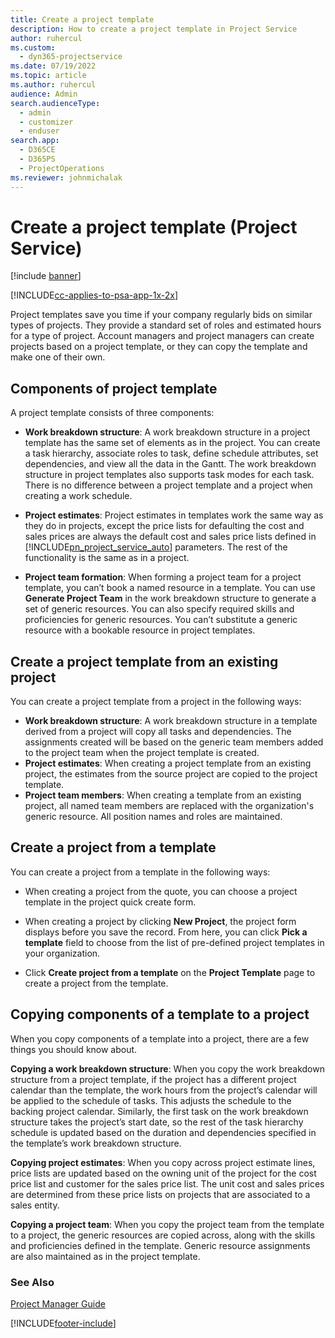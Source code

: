```yaml
---
title: Create a project template
description: How to create a project template in Project Service
author: ruhercul
ms.custom: 
  - dyn365-projectservice
ms.date: 07/19/2022
ms.topic: article
ms.author: ruhercul
audience: Admin
search.audienceType: 
  - admin
  - customizer
  - enduser
search.app: 
  - D365CE
  - D365PS
  - ProjectOperations
ms.reviewer: johnmichalak
---
```

# Create a project template (Project Service)

[!include [banner](../includes/psa-now-project-operations.md)]

[!INCLUDE[cc-applies-to-psa-app-1x-2x](../includes/cc-applies-to-psa-app-1x-2x.md)]

Project templates save you time if your company regularly bids on similar types of projects. They provide a standard set of roles and estimated hours for a type of project. Account managers and project managers can create projects based on a project template, or they can copy the template and make one of their own.  
  
## Components of project template
 A project template consists of three components:  
  
- **Work breakdown structure**: A work breakdown structure in a project template has the same set of elements as in the project. You can create a task hierarchy, associate roles to task, define schedule attributes, set dependencies, and view all the data in the Gantt. The work breakdown structure in project templates also supports task modes for each task. There is no difference between a project template and a project when creating a work schedule.  
  
- **Project estimates**: Project estimates in templates work the same way as they do in projects, except the price lists for defaulting the cost and sales prices are always the default cost and sales price lists defined in [!INCLUDE[pn_project_service_auto](../includes/pn-project-service-auto.md)] parameters. The rest of the functionality is the same as in a project.  
  
- **Project team formation**: When forming a project team for a project template, you can’t book a named resource in a template. You can use **Generate Project Team** in the work breakdown structure to generate a set of generic resources. You can also specify required skills and proficiencies for generic resources. You can’t substitute a generic resource with a bookable resource in project templates.  

## Create a project template from an existing project
You can create a project template from a project in the following ways:

- **Work breakdown structure**: A work breakdown structure in a template derived from a project will copy all tasks and dependencies. The assignments created will be based on the generic team members added to the project team when the project template is created.
- **Project estimates**: When creating a project template from an existing project, the estimates from the source project are copied to the project template.
- **Project team members**: When creating a template from an existing project, all named team members are replaced with the organization's generic resource. All position names and roles are maintained.

  
## Create a project from a template  
 You can create a project from a template in the following ways:  
  
-   When creating a project from the quote, you can choose a project template in the project quick create form.  
  
-   When creating a project by clicking **New Project**, the project form displays before you save the record. From here, you can click **Pick a template** field to choose from the list of pre-defined project templates in your organization.  
  
-   Click **Create project from a template** on the **Project Template** page to create a project from the template.  
  
## Copying components of a template to a project  
 When you copy components of a template into a project, there are a few things you should know about.  
  
 **Copying a work breakdown structure**: When you copy the work breakdown structure from a project template, if the project has a different project calendar than the template, the work hours from the project’s calendar will be applied to the schedule of tasks. This adjusts the schedule to the backing project calendar. Similarly, the first task on the work breakdown structure takes the project’s start date, so the rest of the task hierarchy schedule is updated based on the duration and dependencies specified in the template’s work breakdown structure.  
  
 **Copying project estimates**: When you copy across project estimate lines, price lists are updated based on the owning unit of the project for the cost price list and customer for the sales price list. The unit cost and sales prices are determined from these price lists on projects that are associated to a sales entity.  
  
 **Copying a project team**: When you copy the project team from the template to a project, the generic resources are copied across, along with the skills and proficiencies defined in the template. Generic resource assignments are also maintained as in the project template.  
  
### See Also  
 [Project Manager Guide](../psa/project-manager-guide.md)


[!INCLUDE[footer-include](../includes/footer-banner.md)]
